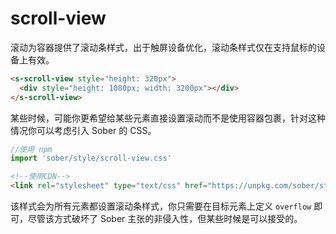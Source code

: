 # scroll-view

滚动为容器提供了滚动条样式，出于触屏设备优化，滚动条样式仅在支持鼠标的设备上有效。

```html preview
<s-scroll-view style="height: 320px"> 
  <div style="height: 1080px; width: 3200px"></div>
</s-scroll-view>
```

某些时候，可能你更希望给某些元素直接设置滚动而不是使用容器包裹，针对这种情况你可以考虑引入 Sober 的 CSS。

```js
//使用 npm
import 'sober/style/scroll-view.css'
```

```html
<!--使用CDN-->
<link rel="stylesheet" type="text/css" href="https://unpkg.com/sober/style/scroll-view.css">
```

该样式会为所有元素都设置滚动条样式，你只需要在目标元素上定义 `overflow` 即可，尽管该方式破坏了 Sober 主张的非侵入性，但某些时候是可以接受的。
